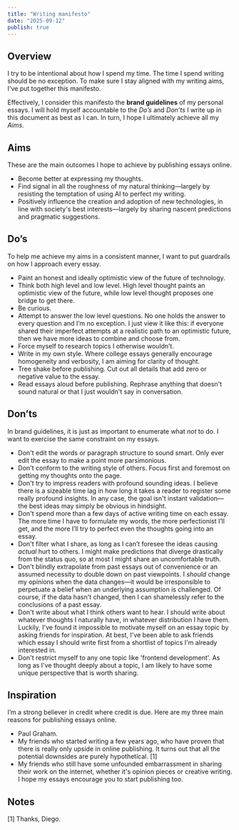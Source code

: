 ```yaml
---
title: "Writing manifesto"
date: "2025-09-12"
publish: true
---
```


## Overview

I try to be intentional about how I spend my time. The time I spend writing should be no exception. To make sure I stay aligned with my writing aims, I've put together this manifesto.

Effectively, I consider this manifesto the **brand guidelines** of my personal essays. I will hold myself accountable to the _Do’s_ and _Don’ts_ I write up in this document as best as I can. In turn, I hope I ultimately achieve all my _Aims_.

## Aims

These are the main outcomes I hope to achieve by publishing essays online.

- Become better at expressing my thoughts.
- Find signal in all the roughness of my natural thinking—largely by resisting the temptation of using AI to perfect my writing.
- Positively influence the creation and adoption of new technologies, in line with society's best interests—largely by sharing nascent predictions and pragmatic suggestions.

## Do’s

To help me achieve my aims in a consistent manner, I want to put guardrails on how I approach every essay.

- Paint an honest and ideally optimistic view of the future of technology.
- Think both high level and low level. High level thought paints an optimistic view of the future, while low level thought proposes one bridge to get there.
- Be curious.
- Attempt to answer the low level questions. No one holds the answer to every question and I’m no exception. I just view it like this: if everyone shared their imperfect attempts at a realistic path to an optimistic future, then we have more ideas to combine and choose from.
- Force myself to research topics I otherwise wouldn’t.
- Write in my own style. Where college essays generally encourage homogeneity and verbosity, I am aiming for clarity of thought.
- Tree shake before publishing. Cut out all details that add zero or negative value to the essay.
- Read essays aloud before publishing. Rephrase anything that doesn't sound natural or that I just wouldn't say in conversation.

## Don’ts

In brand guidelines, it is just as important to enumerate what _not_ to do. I want to exercise the same constraint on my essays.

- Don't edit the words or paragraph structure to sound smart. Only ever edit the essay to make a point more parsimonious.
- Don't conform to the writing style of others. Focus first and foremost on getting my thoughts onto the page.
- Don't try to impress readers with profound sounding ideas. I believe there is a sizeable time lag in how long it takes a reader to register some really profound insights. In any case, the goal isn't instant validation—the best ideas may simply be obvious in hindsight.
- Don't spend more than a few days of active writing time on each essay. The more time I have to formulate my words, the more perfectionist I’ll get, and the more I’ll try to perfect even the thoughts going into an essay.
- Don't filter what I share, as long as I can’t foresee the ideas causing _actual_ hurt to others. I might make predictions that diverge drastically from the status quo, so at most I might share an uncomfortable truth.
- Don't blindly extrapolate from past essays out of convenience or an assumed necessity to double down on past viewpoints. I _should_ change my opinions when the data changes—it would be irresponsible to perpetuate a belief when an underlying assumption is challenged. Of course, if the data hasn't changed, then I can shamelessly refer to the conclusions of a past essay.
- Don't write about what I think others want to hear. I should write about whatever thoughts I naturally have, in whatever distribution I have them. Luckily, I've found it impossible to motivate myself on an essay topic by asking friends for inspiration. At best, I've been able to ask friends which essay I should write first from a shortlist of topics I'm already interested in.
- Don't restrict myself to any one topic like 'frontend development'. As long as I've thought deeply about a topic, I am likely to have some unique perspective that is worth sharing.

## Inspiration

I’m a strong believer in credit where credit is due. Here are my three main reasons for publishing essays online.

- Paul Graham.
- My friends who started writing a few years ago, who have proven that there is really only upside in online publishing. It turns out that all the potential downsides are purely hypothetical. [1]
- My friends who still have some unfounded embarrassment in sharing their work on the internet, whether it's opinion pieces or creative writing. I hope my essays encourage you to start publishing too.

## Notes

[1] Thanks, Diego.
